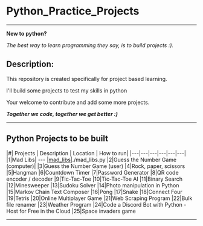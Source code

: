 # Python_Practice_Projects
___
**New to python?**

_The best way to learn programming they say, is to build projects :)._

## Description:
This repository is created specifically for project based learning.

I'll build some projects to test my skills in python

Your welcome to contribute and add some more projects.

**_Together we code, together we get better :)_**
___

## Python Projects to be built
|#| Projects | Description | Location | How to run|
|---|---|---|---|---|---|
|1|Mad Libs| --- |[mad_libs](./mad_libs)|./mad_libs.py
|2|Guess the Number Game (computer)|
|3|Guess the Number Game (user)
|4|Rock, paper, scissors
|5|Hangman
|6|Countdown Timer
|7|Password Generator
|8|QR code encoder / decoder
|9|Tic-Tac-Toe
|10|Tic-Tac-Toe AI
|11|Binary Search
|12|Minesweeper
|13|Sudoku Solver
|14|Photo manipulation in Python
|15|Markov Chain Text Composer
|16|Pong
|17|Snake
|18|Connect Four
|19|Tetris
|20|Online Multiplayer Game
|21|Web Scraping Program
|22|Bulk file renamer
|23|Weather Program
|24|Code a Discord Bot with Python \- Host for Free in the Cloud
|25|Space invaders game
___
